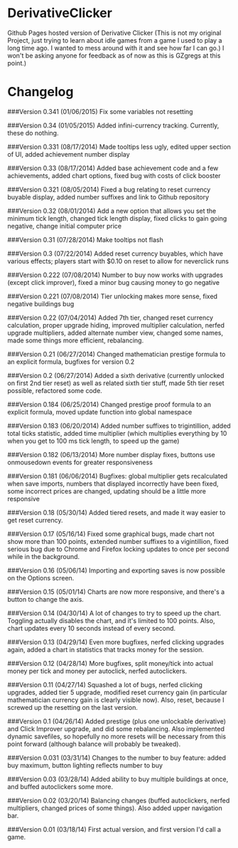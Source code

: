 DerivativeClicker
=================

Github Pages hosted version of Derivative Clicker (This is not my original Project, just trying to learn about idle games from a game I used to play a long time ago. I wanted to mess around with it and see how far I can go.) I won't be asking anyone for feedback as of now as this is GZgregs at this point.)


Changelog
=========

###Version 0.341 (01/06/2015)
Fix some variables not resetting

###Version 0.34 (01/05/2015)
Added infini-currency tracking. Currently, these do nothing.

###Version 0.331 (08/17/2014)
Made tooltips less ugly, edited upper section of UI, added achievement number display

###Version 0.33 (08/17/2014)
Added base achievement code and a few achievements, added chart options, fixed bug with costs of click booster

###Version 0.321 (08/05/2014)
Fixed a bug relating to reset currency buyable display, added number suffixes and link to Github repository

###Version 0.32 (08/01/2014)
Add a new option that allows you set the minimum tick length, changed tick length display, fixed clicks to gain going negative, change initial computer price

###Version 0.31 (07/28/2014)
Make tooltips not flash

###Version 0.3 (07/22/2014)
Added reset currency buyables, which have various effects; players start with $0.10 on reset to allow for neverclick runs

###Version 0.222 (07/08/2014)
Number to buy now works with upgrades (except click improver), fixed a minor bug causing money to go negative

###Version 0.221 (07/08/2014)
Tier unlocking makes more sense, fixed negative buildings bug

###Version 0.22 (07/04/2014)
Added 7th tier, changed reset currency calculation, proper upgrade hiding, improved multiplier calculation, nerfed upgrade multipliers, added alternate number view, changed some names, made some things more efficient, rebalancing.

###Version 0.21 (06/27/2014)
Changed mathematician prestige formula to an explicit formula, bugfixes for version 0.2

###Version 0.2 (06/27/2014)
Added a sixth derivative (currently unlocked on first 2nd tier reset) as well as related sixth tier stuff, made 5th tier reset possible, refactored some code.

###Version 0.184 (06/25/2014)
Changed prestige proof formula to an explicit formula, moved update function into global namespace

###Version 0.183 (06/20/2014)
Added number suffixes to trigintillion, added total ticks statistic, added time multiplier (which multiplies everything by 10 when you get to 100 ms tick length, to speed up the game)

###Version 0.182 (06/13/2014)
More number display fixes, buttons use onmousedown events for greater responsiveness

###Version 0.181 (06/06/2014)
Bugfixes: global multiplier gets recalculated when save imports, numbers that displayed incorrectly have been fixed, some incorrect prices are changed, updating should be a little more responsive

###Version 0.18 (05/30/14)
Added tiered resets, and made it way easier to get reset currency.

###Version 0.17 (05/16/14)
Fixed some graphical bugs, made chart not show more than 100 points, extended number suffixes to a vigintillion, fixed serious bug due to Chrome and Firefox locking updates to once per second while in the background.

###Version 0.16 (05/06/14)
Importing and exporting saves is now possible on the Options screen.

###Version 0.15 (05/01/14)
Charts are now more responsive, and there's a button to change the axis.

###Version 0.14 (04/30/14)
A lot of changes to try to speed up the chart. Toggling actually disables the chart, and it's limited to 100 points. Also, chart updates every 10 seconds instead of every second.

###Version 0.13 (04/29/14)
Even more bugfixes, nerfed clicking upgrades again, added a chart in statistics that tracks money for the session.

###Version 0.12 (04/28/14)
More bugfixes, split money/tick into actual money per tick and money per autoclick, nerfed autoclickers.

###Version 0.11 (04/27/14)
Squashed a lot of bugs, nerfed clicking upgrades, added tier 5 upgrade, modified reset currency gain (in particular mathematician currency gain is clearly visible now). Also, reset, because I screwed up the resetting on the last version.

###Version 0.1 (04/26/14)
Added prestige (plus one unlockable derivative) and Click Improver upgrade, and did some rebalancing. Also implemented dynamic savefiles, so hopefully no more resets will be necessary from this point forward (although balance will probably be tweaked).

###Version 0.031 (03/31/14)
Changes to the number to buy feature: added buy maximum, button lighting reflects number to buy

###Version 0.03 (03/28/14)
Added ability to buy multiple buildings at once, and buffed autoclickers some more.

###Version 0.02 (03/20/14)
Balancing changes (buffed autoclickers, nerfed multipliers, changed prices of some things). Also added upper navigation bar.

###Version 0.01 (03/18/14)
First actual version, and first version I'd call a game.

